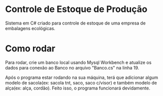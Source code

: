 # Controle de Estoque de Produção

Sistema em C# criado para controle de estoque de uma empresa de embalagens ecológicas.

# Como rodar
Para rodar, crie um banco local usando Mysql Workbench e atualize os dados para conexão ao Banco no arquivo "Banco.cs" na linha 19.

Após o programa estar rodando na sua máquina, terá que adicionar algum modelo de sacola(ex: sacola tnt, saco, saco c/visor) e também modelo de alça(ex: alça, cordão).
Feito isso, o programa funcionará devidamente.